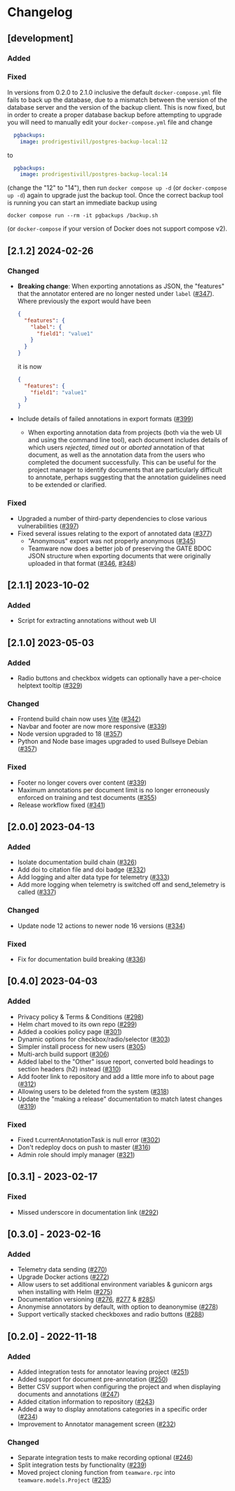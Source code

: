 # Changelog

## [development]
### Added

### Fixed

In versions from 0.2.0 to 2.1.0 inclusive the default `docker-compose.yml` file fails to back up the database, due to a mismatch between the version of the database server and the version of the backup client.  This is now fixed, but in order to create a proper database backup before attempting to upgrade you will need to manually edit your `docker-compose.yml` file and change

```yaml
  pgbackups:
    image: prodrigestivill/postgres-backup-local:12
```

to

```yaml
  pgbackups:
    image: prodrigestivill/postgres-backup-local:14
```
 
(change the "12" to "14"), then run `docker compose up -d` (or `docker-compose up -d`) again to upgrade just the backup tool.  Once the correct backup tool is running you can start an immediate backup using

```
docker compose run --rm -it pgbackups /backup.sh
```

(or `docker-compose` if your version of Docker does not support compose v2).

## [2.1.2] 2024-02-26

### Changed
- **Breaking change**: When exporting annotations as JSON, the "features" that the annotator entered are no longer nested under `label` ([#347](https://github.com/GateNLP/gate-teamware/issues/347)).  Where previously the export would have been 
  ```json
  {
    "features": {
      "label": {
        "field1": "value1"
      }
    }
  }
  ```
  
  it is now
  ```json
  {
    "features": {
      "field1": "value1"
    }
  }
  ```
- Include details of failed annotations in export formats ([#399](https://github.com/GateNLP/gate-teamware/pull/399))
  - When exporting annotation data from projects (both via the web UI and using the command line tool),
    each document includes details of which users _rejected_, _timed out_ or _aborted_ annotation of
    that document, as well as the annotation data from the users who completed the document successfully.
    This can be useful for the project manager to identify documents that are particularly difficult
    to annotate, perhaps suggesting that the annotation guidelines need to be extended or clarified.

### Fixed
- Upgraded a number of third-party dependencies to close various vulnerabilities ([#397](https://github.com/GateNLP/gate-teamware/pull/397))
- Fixed several issues relating to the export of annotated data ([#377](https://github.com/GateNLP/gate-teamware/pull/377))
  - "Anonymous" export was not properly anonymous ([#345](https://github.com/GateNLP/gate-teamware/issues/345))
  - Teamware now does a better job of preserving the GATE BDOC JSON structure when exporting documents that were originally uploaded in that format ([#346](https://github.com/GateNLP/gate-teamware/issues/346), [#348](https://github.com/GateNLP/gate-teamware/issues/348))


## [2.1.1] 2023-10-02

### Added 
- Script for extracting annotations without web UI


## [2.1.0] 2023-05-03

### Added
- Radio buttons and checkbox widgets can optionally have a per-choice helptext tooltip ([#329](https://github.com/GateNLP/gate-teamware/pull/329))

### Changed
- Frontend build chain now uses [Vite](https://vitejs.dev/) ([#342](https://github.com/GateNLP/gate-teamware/pull/342))
- Navbar and footer are now more responsive ([#339](https://github.com/GateNLP/gate-teamware/pull/339))
- Node version upgraded to 18 ([#357](https://github.com/GateNLP/gate-teamware/pull/357))
- Python and Node base images upgraded to used Bullseye Debian ([#357](https://github.com/GateNLP/gate-teamware/pull/357))

### Fixed
- Footer no longer covers over content ([#339](https://github.com/GateNLP/gate-teamware/pull/339))
- Maximum annotations per document limit is no longer erroneously enforced on training and test documents ([#355](https://github.com/GateNLP/gate-teamware/pull/355))
- Release workflow fixed ([#341](https://github.com/GateNLP/gate-teamware/pull/341))

## [2.0.0] 2023-04-13
### Added
- Isolate documentation build chain ([#326](https://github.com/GateNLP/gate-teamware/pull/326))
- Add doi to citation file and doi badge ([#332](https://github.com/GateNLP/gate-teamware/pull/332))
- Add logging and alter data type for telemetry ([#333](https://github.com/GateNLP/gate-teamware/pull/333))
- Add more logging when telemetry is switched off and send_telemetry is called ([#337](https://github.com/GateNLP/gate-teamware/pull/337))

### Changed
- Update node 12 actions to newer node 16 versions ([#334](https://github.com/GateNLP/gate-teamware/pull/334))

### Fixed
- Fix for documentation build breaking ([#336](https://github.com/GateNLP/gate-teamware/pull/336)) 

## [0.4.0] 2023-04-03
### Added
- Privacy policy & Terms & Conditions ([#298](https://github.com/GateNLP/gate-teamware/pull/298))
- Helm chart moved to its own repo ([#299](https://github.com/GateNLP/gate-teamware/pull/299))
- Added a cookies policy page ([#301](https://github.com/GateNLP/gate-teamware/pull/301))
- Dynamic options for checkbox/radio/selector ([#303](https://github.com/GateNLP/gate-teamware/pull/303))
- Simpler install process for new users ([#305](https://github.com/GateNLP/gate-teamware/pull/305))
- Multi-arch build support ([#306](https://github.com/GateNLP/gate-teamware/pull/306))
- Added label to the "Other" issue report, converted bold headings to section headers (h2) instead ([#310](https://github.com/GateNLP/gate-teamware/pull/310))
- Add footer link to repository and add a little more info to about page ([#312](https://github.com/GateNLP/gate-teamware/pull/312))
- Allowing users to be deleted from the system ([#318](https://github.com/GateNLP/gate-teamware/pull/318))
- Update the "making a release" documentation to match latest changes ([#319](https://github.com/GateNLP/gate-teamware/pull/319))

### Fixed
- Fixed t.currentAnnotationTask is null error ([#302](https://github.com/GateNLP/gate-teamware/pull/302))
- Don't redeploy docs on push to master  ([#316](https://github.com/GateNLP/gate-teamware/pull/316))
- Admin role should imply manager ([#321](https://github.com/GateNLP/gate-teamware/pull/321))

## [0.3.1] - 2023-02-17
### Fixed
- Missed underscore in documentation link ([#292](https://github.com/GateNLP/gate-teamware/pull/292))

## [0.3.0] - 2023-02-16
### Added
- Telemetry data sending ([#270](https://github.com/GateNLP/gate-teamware/pull/270))
- Upgrade Docker actions ([#272](https://github.com/GateNLP/gate-teamware/pull/272))
- Allow users to set additional environment variables & gunicorn args when installing with Helm ([#275](https://github.com/GateNLP/gate-teamware/pull/275))
- Documentation versioning ([#276](https://github.com/GateNLP/gate-teamware/pull/276), [#277](https://github.com/GateNLP/gate-teamware/pull/277) & [#285](https://github.com/GateNLP/gate-teamware/pull/285))
- Anonymise annotators by default, with option to deanonymise ([#278](https://github.com/GateNLP/gate-teamware/pull/278))
- Support vertically stacked checkboxes and radio buttons ([#288](https://github.com/GateNLP/gate-teamware/pull/288))


## [0.2.0] - 2022-11-18
### Added
- Added integration tests for annotator leaving project ([#251](https://github.com/GateNLP/gate-teamware/pull/251))
- Added support for document pre-annotation ([#250](https://github.com/GateNLP/gate-teamware/pull/250))
- Better CSV support when configuring the project and when displaying documents and annotations ([#247](https://github.com/GateNLP/gate-teamware/pull/247))
- Added citation information to repository ([#243](https://github.com/GateNLP/gate-teamware/pull/243))
- Added a way to display annotations categories in a specific order ([#234](https://github.com/GateNLP/gate-teamware/pull/234))
- Improvement to Annotator management screen ([#232](https://github.com/GateNLP/gate-teamware/pull/232))
### Changed
- Separate integration tests to make recording optional ([#246](https://github.com/GateNLP/gate-teamware/pull/246))
- Split integration tests by functionality ([#239](https://github.com/GateNLP/gate-teamware/pull/239))
- Moved project cloning function from `teamware.rpc` into `teamware.models.Project` ([#235](https://github.com/GateNLP/gate-teamware/pull/235))
